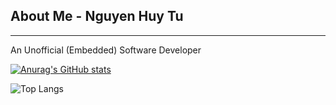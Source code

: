 ## About Me - Nguyen Huy Tu
--------------------------------------------------

An Unofficial (Embedded) Software Developer


[![Anurag's GitHub stats](https://github-readme-stats.vercel.app/api?username=renadayne&show_icons=true&theme=radical)](https://github.com/anuraghazra/github-readme-stats)

![Top Langs](https://github-readme-stats.vercel.app/api/top-langs/?username=renadayne&hide_progress=true&show_icons=true&theme=radical)

